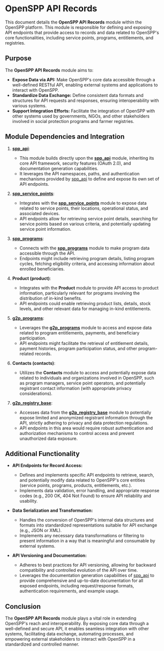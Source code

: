 # OpenSPP API Records

This document details the **OpenSPP API Records** module within the OpenSPP platform. This module is responsible for defining and exposing API endpoints that provide access to records and data related to OpenSPP's core functionalities, including service points, programs, entitlements, and registries.

## Purpose

The **OpenSPP API Records** module aims to:

* **Expose Data via API:** Make OpenSPP's core data accessible through a well-defined RESTful API, enabling external systems and applications to interact with OpenSPP.
* **Standardize Data Exchange:** Define consistent data formats and structures for API requests and responses, ensuring interoperability with various systems.
* **Support Integration Efforts:** Facilitate the integration of OpenSPP with other systems used by governments, NGOs, and other stakeholders involved in social protection programs and farmer registries.

## Module Dependencies and Integration

1. **[spp_api](spp_api.md)**:  
    * This module builds directly upon the **[spp_api](spp_api)** module, inheriting its core API framework, security features (OAuth 2.0), and documentation generation capabilities.
    * It leverages the API namespaces, paths, and authentication mechanisms provided by [spp_api](spp_api) to define and expose its own set of API endpoints. 

2. **[spp_service_points](spp_service_points)**:
    * Integrates with the **[spp_service_points](spp_service_points)** module to expose data related to service points, their locations, operational status, and associated devices. 
    * API endpoints allow for retrieving service point details, searching for service points based on various criteria, and potentially updating service point information.

3. **[spp_programs](spp_programs)**:
    * Connects with the **[spp_programs](spp_programs)** module to make program data accessible through the API.
    * Endpoints might include retrieving program details, listing program cycles, fetching eligibility criteria, and accessing information about enrolled beneficiaries.

4. **Product (product)**: 
    * Integrates with the **Product** module to provide API access to product information, particularly relevant for programs involving the distribution of in-kind benefits. 
    * API endpoints could enable retrieving product lists, details, stock levels, and other relevant data for managing in-kind entitlements. 

5. **[g2p_programs](g2p_programs)**: 
    * Leverages the **[g2p_programs](g2p_programs)** module to access and expose data related to program entitlements, payments, and beneficiary participation.
    * API endpoints might facilitate the retrieval of entitlement details, payment histories, program participation status, and other program-related records.

6. **Contacts (contacts)**:
    * Utilizes the **Contacts** module to access and potentially expose data related to individuals and organizations involved in OpenSPP, such as program managers, service point operators, and potentially registrant contact information (with appropriate privacy considerations). 

7. **[g2p_registry_base](g2p_registry_base)**: 
    * Accesses data from the **[g2p_registry_base](g2p_registry_base)** module to potentially expose limited and anonymized registrant information through the API, strictly adhering to privacy and data protection regulations. 
    * API endpoints in this area would require robust authentication and authorization mechanisms to control access and prevent unauthorized data exposure.

## Additional Functionality

* **API Endpoints for Record Access:**
    * Defines and implements specific API endpoints to retrieve, search, and potentially modify data related to OpenSPP's core entities (service points, programs, products, entitlements, etc.).
    * Implements data validation, error handling, and appropriate response codes (e.g., 200 OK, 404 Not Found) to ensure API reliability and usability.

* **Data Serialization and Transformation:**
    * Handles the conversion of OpenSPP's internal data structures and formats into standardized representations suitable for API exchange (e.g., JSON or XML).
    * Implements any necessary data transformations or filtering to present information in a way that is meaningful and consumable by external systems.

* **API Versioning and Documentation:**
    * Adheres to best practices for API versioning, allowing for backward compatibility and controlled evolution of the API over time.
    * Leverages the documentation generation capabilities of [spp_api](spp_api) to provide comprehensive and up-to-date documentation for all exposed endpoints, including request/response formats, authentication requirements, and example usage.

## Conclusion

The **OpenSPP API Records** module plays a vital role in extending OpenSPP's reach and interoperability. By exposing core data through a well-defined and secure API, it enables seamless integration with other systems, facilitating data exchange, automating processes, and empowering external stakeholders to interact with OpenSPP in a standardized and controlled manner. 

